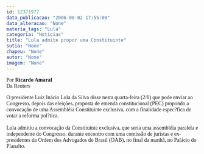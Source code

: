 ```yaml
---
id: 12371977
data_publicacao: "2006-08-02 17:55:00"
data_alteracao: "None"
materia_tags: "Lula"
categoria: "Notícias"
title: "Lula admite propor uma Constituinte"
sutia: "None"
chapeu: "None"
autor: "None"
imagem: "None"
---
```

<p><DIV id=credito-texto><FONT face=Verdana>Por <STRONG>Ricardo Amaral</STRONG><BR>Da Reuters</FONT></DIV></p>
<p><P><FONT face=Verdana>O presidente Luiz Inácio Lula da Silva disse nesta quarta-feira (2/8) que pode enviar ao Congresso, depois das eleições, proposta de emenda constitucional (PEC) propondo a convocação de uma Assembléia Constituinte exclusiva, com a finalidade espec?fica de votar a reforma pol?tica.<BR><BR>Lula admitiu a convocação da Constituinte exclusiva, que seria uma assembléia paralela e independente do Congresso, durante encontro com uma comissão de juristas e ex-presidentes da Ordem dos Advogados do Brasil (OAB), no final da manhã, no Palácio do Planalto.<BR></FONT></P> </p>
